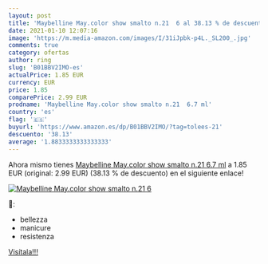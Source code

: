 ```yaml
---
layout: post
title: 'Maybelline May.color show smalto n.21  6 al 38.13 % de descuento'
date: 2021-01-10 12:07:16
image: 'https://m.media-amazon.com/images/I/31iJpbk-p4L._SL200_.jpg'
comments: true
category: ofertas
author: ring
slug: 'B01BBV2IMO-es'
actualPrice: 1.85 EUR
currency: EUR
price: 1.85
comparePrice: 2.99 EUR
prodname: 'Maybelline May.color show smalto n.21  6.7 ml'
country: 'es'
flag: '🇪🇸'
buyurl: 'https://www.amazon.es/dp/B01BBV2IMO/?tag=tolees-21'
descuento: '38.13'
average: '1.8833333333333333'
---
```


Ahora mismo tienes [Maybelline May.color show smalto n.21  6.7 ml](https://www.amazon.es/dp/B01BBV2IMO/?tag=tolees-21) a 1.85 EUR (original: 2.99 EUR) (38.13 %  de descuento) en el siguiente enlace!

[![Maybelline May.color show smalto n.21  6](https://m.media-amazon.com/images/I/31iJpbk-p4L._SL200_.jpg)](https://www.amazon.es/dp/B01BBV2IMO/?tag=tolees-21)

🔎:

- bellezza
- manicure
- resistenza

[Visítala!!!](https://www.amazon.es/dp/B01BBV2IMO/?tag=tolees-21)
